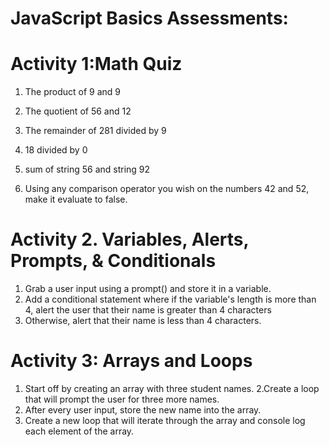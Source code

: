  # JavaScript Basics Assessments:  
 
# Activity 1:Math Quiz
 
1. The product of 9 and 9

2. The quotient of 56 and 12

3. The remainder of 281 divided by 9

4. 18 divided by 0

5. sum of string 56 and string 92

6. Using any comparison operator you wish on the numbers 42 and 52, make it evaluate to false.

# Activity 2. Variables, Alerts, Prompts, & Conditionals  
 
1. Grab a user input using a prompt() and store it in a variable.
2. Add a conditional statement where if the variable's length is
more than 4, alert the user that their name is greater than 4 characters
3. Otherwise, alert that their name is less than 4 characters.
 

# Activity 3: Arrays and Loops
1. Start off by creating an array with three student names.
2.Create a loop that will prompt the user for three more names.
3. After every user input, store the new name into the array.
4. Create a new loop that will iterate through the array and console log each element of the array.
 
